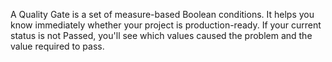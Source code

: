 A Quality Gate is a set of measure-based Boolean conditions. It helps you know immediately whether your project is production-ready. If your current status is not Passed, you'll see which values caused the problem and the value required to pass.
